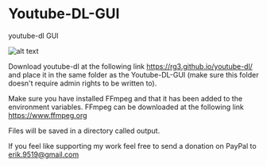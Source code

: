 # Youtube-DL-GUI
youtube-dl GUI

![alt text](https://i.imgur.com/5MzmcLU.png)

Download youtube-dl at the following link https://rg3.github.io/youtube-dl/ and place it in the same folder as the Youtube-DL-GUI (make sure this folder doesn't require admin rights to be written to).

Make sure you have installed FFmpeg and that it has been added to the environment variables. 
FFmpeg can be downloaded at the following link https://www.ffmpeg.org

Files will be saved in a directory called output.

If you feel like supporting my work feel free to send a donation on PayPal to erik.9519@gmail.com
